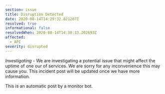 ```yaml
---
section: issue
title: Disruption Detected
date: 2020-08-14T14:29:32.821207Z
resolved: true
informational: false
resolvedWhen: 2020-08-14T14:30:33.202693Z
affected:
  - API
severity: disrupted
---
```

*Investigating* - We are investigating a potential issue that might affect the uptime of one our of services. We are sorry for any inconvenience this may cause you. This incident post will be updated once we have more information.

This is an automatic post by a monitor bot.
        